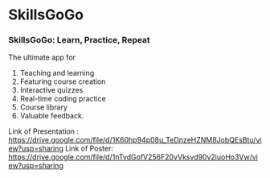 # SkillsGoGo
### SkillsGoGo: Learn, Practice, Repeat
The ultimate app for
1) Teaching and learning
2) Featuring course creation
3) Interactive quizzes
4) Real-time coding practice
5) Course library
6) Valuable feedback.

Link of Presentation : https://drive.google.com/file/d/1K60hp94p08u_TeDnzeHZNM8JobQEsBtu/view?usp=sharing
Link of Poster: https://drive.google.com/file/d/1nTvdGofV256F20vVksvd90v2iuoHo3Vw/view?usp=sharing


